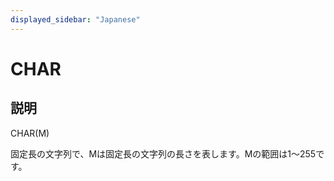 ```yaml
---
displayed_sidebar: "Japanese"
---
```


# CHAR

## 説明

CHAR(M)

固定長の文字列で、Mは固定長の文字列の長さを表します。Mの範囲は1〜255です。
